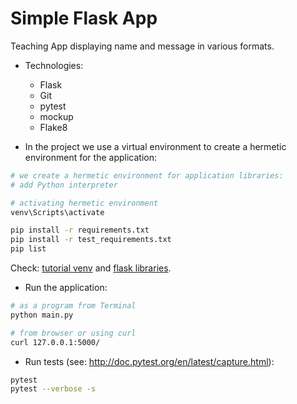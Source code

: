# Simple Flask App

Teaching App displaying name and message in various formats.

- Technologies:
  - Flask
  - Git
  - pytest
  - mockup
  - Flake8

- In the project we use a virtual environment to create a hermetic environment for the application:

```bash
# we create a hermetic environment for application libraries:
# add Python interpreter

# activating hermetic environment
venv\Scripts\activate

pip install -r requirements.txt
pip install -r test_requirements.txt
pip list
```

Check: [tutorial venv](https://docs.python.org/3/tutorial/venv.html) and [flask libraries](http://flask.pocoo.org).

- Run the application:
```bash
# as a program from Terminal
python main.py
```

```bash
# from browser or using curl
curl 127.0.0.1:5000/
```

- Run tests (see: http://doc.pytest.org/en/latest/capture.html):

```bash
pytest
pytest --verbose -s
```